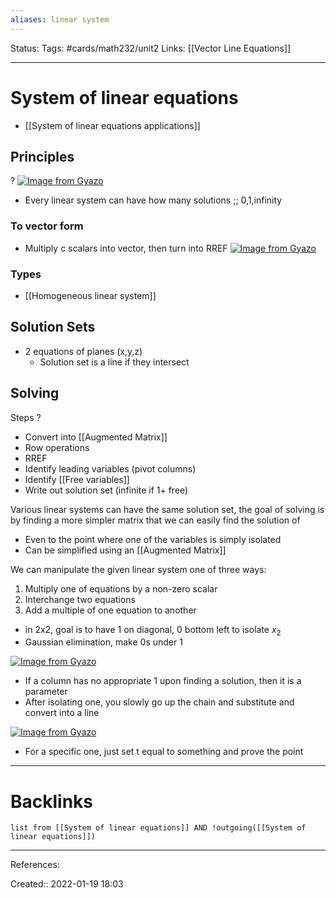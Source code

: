 ```yaml
---
aliases: linear system
---
```

Status:
Tags: #cards/math232/unit2
Links: [[Vector Line Equations]]
___

# System of linear equations
- [[System of linear equations applications]]
## Principles
?
[![Image from Gyazo](https://i.gyazo.com/209b50e43cbb909696219fedc1bb124d.png)](https://gyazo.com/209b50e43cbb909696219fedc1bb124d)
- Every linear system can have how many solutions ;; 0,1,infinity
<!--SR:!2022-03-10,28,190-->
### To vector form
- Multiply c scalars into vector, then turn into RREF
[![Image from Gyazo](https://i.gyazo.com/45fab683d47571b1f4811df6046bd807.png)](https://gyazo.com/45fab683d47571b1f4811df6046bd807)
### Types
- [[Homogeneous linear system]]

## Solution Sets
- 2 equations of planes (x,y,z)
	- Solution set is a line if they intersect

## Solving
Steps
?
- Convert into [[Augmented Matrix]]
- Row operations
- RREF
- Identify leading variables (pivot columns)
- Identify [[Free variables]]
- Write out solution set (infinite if 1+ free)
<!--SR:!2022-02-21,11,150-->

Various linear systems can have the same solution set, the goal of solving is by finding a more simpler matrix that we can easily find the solution of
- Even to the point where one of the variables is simply isolated
- Can be simplified using an [[Augmented Matrix]]

We can manipulate the given linear system one of three ways:
1. Multiply one of equations by a non-zero scalar
2. Interchange two equations
3. Add a multiple of one equation to another

- in 2x2, goal is to have 1 on diagonal, 0 bottom left to isolate $x_2$
- Gaussian elimination, make 0s under 1

[![Image from Gyazo](https://i.gyazo.com/d11b9cd76d1d4287736780cfcc0a34ac.png)](https://gyazo.com/d11b9cd76d1d4287736780cfcc0a34ac)
- If a column has no appropriate 1 upon finding a solution, then it is a parameter
- After isolating one, you slowly go up the chain and substitute and convert into a line

[![Image from Gyazo](https://i.gyazo.com/2358bb2cf6b447cf6a02982676f80737.png)](https://gyazo.com/2358bb2cf6b447cf6a02982676f80737)
- For a specific one, just set t equal to something and prove the point
___

# Backlinks
```dataview
list from [[System of linear equations]] AND !outgoing([[System of linear equations]])
```
___
References:

Created:: 2022-01-19 18:03

